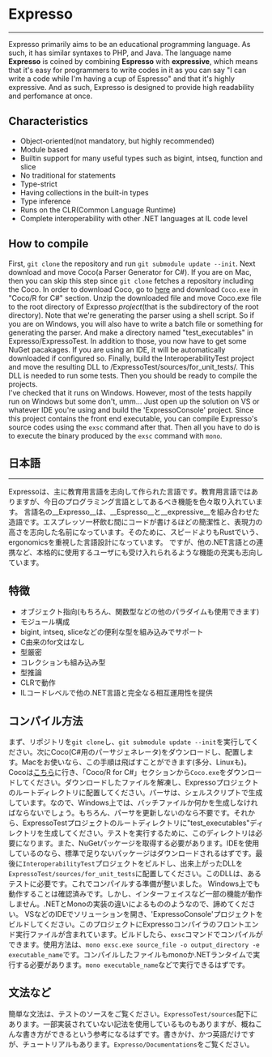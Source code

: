 # Expresso
-----------------

Expresso primarily aims to be an educational programming language. As such, it has similar syntaxes to PHP, and Java.
The language name __Expresso__ is coined by combining __Espresso__ with __expressive__, which means that it's easy for programmers to write codes in it as you can say "I can write a code while I'm having a cup of Espresso" and that it's highly expressive. And as such, Expresso is designed to provide high readability and perfomance at once.

## Characteristics

* Object-oriented(not mandatory, but highly recommended)
* Module based
* Builtin support for many useful types such as bigint, intseq, function and slice
* No traditional for statements
* Type-strict 
* Having collections in the built-in types
* Type inference
* Runs on the CLR(Common Language Runtime)
* Complete interoperability with other .NET languages at IL code level

## How to compile

First, `git clone` the repository and run `git submodule update --init`. Next download and move Coco(a Parser Generator for C#). If you are on Mac, then you can skip this step since `git clone` fetches a repository including the Coco. In order to download Coco, go to [here](http://www.ssw.uni-linz.ac.at/Coco/) and download `Coco.exe` in "Coco/R for C#" section. Unzip the downloaded file and move Coco.exe file to the root directory of Expresso *project*(that is the subdirectory of the root directory). Note that we're generating the parser using a shell script. So if you are on Windows, you will also have to write a batch file or something for generating the parser. And make a directory named "test_executables" in Expresso/ExpressoTest. In addition to those, you now have to get some NuGet pacakages. If you are using an IDE, it will be automatically downloaded if configured so. Finally, build the InteroperabilityTest project and move the resulting DLL to /ExpressoTest/sources/for_unit_tests/. This DLL is needed to run some tests. Then you should be ready to compile the projects.   
I've checked that it runs on Windows. However, most of the tests happily run on Windows but some don't, umm...
Just open up the solution on VS or whatever IDE you're using and build the 'ExpressoConsole' project. Since this project contains the front end executable, you can compile Expresso's source codes using the `exsc` command after that. Then all you have to do is to execute the binary produced by the `exsc` command with `mono`.

## 日本語
---------------

Expressoは、主に教育用言語を志向して作られた言語です。教育用言語ではありますが、今日のプログラミング言語としてあるべき機能を色々取り入れています。
言語名の__Expresso__は、__Espresso__と__expressive__を組み合わせた造語です。エスプレッソ一杯飲む間にコードが書けるほどの簡潔性と、表現力の高さを志向した名前になっています。そのために、スピードよりもRustでいう、ergonomicsを重視した言語設計になっています。
ですが、他の.NET言語との連携など、本格的に使用するユーザにも受け入れられるような機能の充実も志向しています。

## 特徴

* オブジェクト指向(もちろん、関数型などの他のパラダイムも使用できます)
* モジュール構成
* bigint, intseq, sliceなどの便利な型を組み込みでサポート
* C由来のfor文はなし
* 型厳密
* コレクションも組み込み型
* 型推論
* CLRで動作
* ILコードレベルで他の.NET言語と完全なる相互運用性を提供

## コンパイル方法

まず、リポジトリを`git clone`し、`git submodule update --init`を実行してください。次にCoco(C#用のパーサジェネレータ)をダウンロードし、配置します。Macをお使いなら、この手順は飛ばすことができます(多分、Linuxも)。Cocoは[こちら](http://www.ssw.uni-linz.ac.at/Coco/)に行き、「Coco/R for C#」セクションから`Coco.exe`をダウンロードしてください。ダウンロードしたファイルを解凍し、Expressoプロジェクトのルートディレクトリに配置してください。パーサは、シェルスクリプトで生成しています。なので、Windows上では、バッチファイルか何かを生成しなければならないでしょう。もちろん、パーサを更新しないのなら不要です。それから、ExpressoTestプロジェクトのルートディレクトリに"test_executables"ディレクトリを生成してください。テストを実行するために、このディレクトリは必要になります。また、NuGetパッケージを取得する必要があります。IDEを使用しているのなら、標準で足りないパッケージはダウンロードされるはずです。最後に`InteroperabilityTest`プロジェクトをビルドし、出来上がったDLLを`ExpressoTest/sources/for_unit_tests`に配置してください。このDLLは、あるテストに必要です。これでコンパイルする準備が整いました。
Windows上でも動作することは確認済みです。しかし、インターフェイスなど一部の機能が動作しません。.NETとMonoの実装の違いによるもののようなので、諦めてください。
VSなどのIDEでソリューションを開き、'ExpressoConsole'プロジェクトをビルドしてください。このプロジェクトにExpressoコンパイラのフロントエンド実行ファイルが含まれています。ビルドしたら、`exsc`コマンドでコンパイルができます。使用方法は、`mono exsc.exe source_file -o output_directory -e executable_name`です。コンパイルしたファイルもmonoか.NETランタイムで実行する必要があります。`mono executable_name`などで実行できるはずです。

## 文法など

簡単な文法は、テストのソースをご覧ください。`ExpressoTest/sources`配下にあります。一部実装されていない記法を使用しているものもありますが、概ねこんな書き方ができるという参考になるはずです。書きかけ、かつ英語だけですが、チュートリアルもあります。`Expresso/Documentations`をご覧ください。
